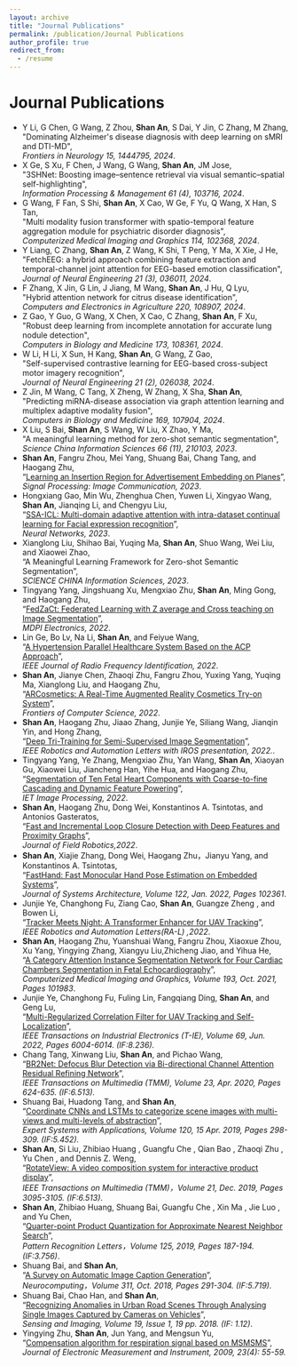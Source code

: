 ```yaml
---
layout: archive
title: "Journal Publications"
permalink: /publication/Journal Publications
author_profile: true
redirect_from:
  - /resume
---
```

Journal Publications
======
* Y Li, G Chen, G Wang, Z Zhou, **Shan An**, S Dai, Y Jin, C Zhang, M Zhang,  
  "Dominating Alzheimer's disease diagnosis with deep learning on sMRI and DTI-MD",  
  *Frontiers in Neurology 15, 1444795, 2024*.
* X Ge, S Xu, F Chen, J Wang, G Wang, **Shan An**, JM Jose,  
  "3SHNet: Boosting image–sentence retrieval via visual semantic–spatial self-highlighting",  
  *Information Processing & Management 61 (4), 103716, 2024*.
* G Wang, F Fan, S Shi, **Shan An**, X Cao, W Ge, F Yu, Q Wang, X Han, S Tan,  
  "Multi modality fusion transformer with spatio-temporal feature aggregation module for psychiatric disorder diagnosis",  
  *Computerized Medical Imaging and Graphics 114, 102368, 2024*.
* Y Liang, C Zhang, **Shan An**, Z Wang, K Shi, T Peng, Y Ma, X Xie, J He,  
  "FetchEEG: a hybrid approach combining feature extraction and temporal-channel joint attention for EEG-based emotion classification",  
  *Journal of Neural Engineering 21 (3), 036011, 2024*.
* F Zhang, X Jin, G Lin, J Jiang, M Wang, **Shan An**, J Hu, Q Lyu,  
  "Hybrid attention network for citrus disease identification",  
  *Computers and Electronics in Agriculture 220, 108907, 2024*.
* Z Gao, Y Guo, G Wang, X Chen, X Cao, C Zhang, **Shan An**, F Xu,  
  "Robust deep learning from incomplete annotation for accurate lung nodule detection",  
  *Computers in Biology and Medicine 173, 108361, 2024*.
* W Li, H Li, X Sun, H Kang, **Shan An**, G Wang, Z Gao,  
  "Self-supervised contrastive learning for EEG-based cross-subject motor imagery recognition",  
  *Journal of Neural Engineering 21 (2), 026038, 2024*.
* Z Jin, M Wang, C Tang, X Zheng, W Zhang, X Sha, **Shan An**,  
  "Predicting miRNA-disease association via graph attention learning and multiplex adaptive modality fusion",  
  *Computers in Biology and Medicine 169, 107904, 2024*.
* X Liu, S Bai, **Shan An**, S Wang, W Liu, X Zhao, Y Ma,  
  "A meaningful learning method for zero-shot semantic segmentation",  
  *Science China Information Sciences 66 (11), 210103, 2023*.
* **Shan An**, Fangru Zhou, Mei Yang, Shuang Bai, Chang Tang, and Haogang Zhu,   
 “[Learning an Insertion Region for Advertisement Embedding on Planes](https://www.sciencedirect.com/science/article/pii/S0923596523000450)”,   
 *Signal Processing: Image Communication, 2023*.
* Hongxiang Gao, Min Wu, Zhenghua Chen, Yuwen Li, Xingyao Wang, **Shan An**, Jianqing Li, and Chengyu Liu,   
 “[SSA-ICL: Multi-domain adaptive attention with intra-dataset continual learning for Facial expression recognition](https://www.sciencedirect.com/science/article/pii/S089360802200466X)”,   
 *Neural Networks, 2023*.
* Xianglong Liu, Shihao Bai, Yuqing Ma, **Shan An**, Shuo Wang, Wei Liu, and Xiaowei Zhao,   
 “A Meaningful Learning Framework for Zero-shot Semantic Segmentation”,   
 *SCIENCE CHINA Information Sciences, 2023*.
* Tingyang Yang, Jingshuang Xu, Mengxiao Zhu, **Shan An**, Ming Gong, and Haogang Zhu,   
 “[FedZaCt: Federated Learning with Z average and Cross teaching on Image Segmentation](https://www.mdpi.com/2079-9292/11/20/3262)”,   
 *MDPI Electronics, 2022*.
* Lin Ge, Bo Lv, Na Li, **Shan An**, and Feiyue Wang,   
 “[A Hypertension Parallel Healthcare System Based on the ACP Approach](https://ieeexplore.ieee.org/abstract/document/9920197)”,   
 *IEEE Journal of Radio Frequency Identification, 2022*.
* **Shan An**, Jianye Chen, Zhaoqi Zhu, Fangru Zhou, Yuxing Yang, Yuqing Ma, Xianglong Liu, and Haogang Zhu,   
 “[ARCosmetics: A Real-Time Augmented Reality Cosmetics Try-on System](https://link.springer.com/article/10.1007/s11704-022-2059-8)”,   
 *Frontiers of Computer Science, 2022*.
* **Shan An**, Haogang Zhu, Jiaao Zhang, Junjie Ye, Siliang Wang, Jianqin Yin, and Hong Zhang,   
 “[Deep Tri-Training for Semi-Supervised Image Segmentation](https://ieeexplore.ieee.org/document/9804753)”,   
 *IEEE Robotics and Automation Letters with IROS presentation, 2022.*.
* Tingyang Yang, Ye Zhang, Mengxiao Zhu, Yan Wang, **Shan An**, Xiaoyan Gu, Xiaowei Liu, Jiancheng Han, Yihe Hua, and Haogang Zhu,   
 “[Segmentation of Ten Fetal Heart Components with Coarse-to-fine Cascading and Dynamic Feature Powering](https://ietresearch.onlinelibrary.wiley.com/doi/full/10.1049/ipr2.12597)”,   
 *IET Image Processing, 2022*.
* **Shan An**, Haogang Zhu, Dong Wei, Konstantinos A. Tsintotas, and Antonios Gasteratos,   
 “[Fast and Incremental Loop Closure Detection with Deep Features and Proximity Graphs](https://onlinelibrary.wiley.com/doi/10.1002/rob.22060)”,  
  *Journal of Field Robotics,2022*. 
* **Shan An**, Xiajie Zhang, Dong Wei, Haogang Zhu，Jianyu Yang, and Konstantinos A. Tsintotas,   
 “[FastHand: Fast Monocular Hand Pose Estimation on Embedded Systems](https://www.sciencedirect.com/science/article/abs/pii/S1383762121002514)”,  
 *Journal of Systems Architecture, Volume 122, Jan. 2022, Pages 102361*.
* Junjie Ye, Changhong Fu, Ziang Cao, **Shan An**, Guangze Zheng , and Bowen Li,  
 “[Tracker Meets Night: A Transformer Enhancer for UAV Tracking](https://ieeexplore.ieee.org/document/9696362)”,   
 *IEEE Robotics and Automation Letters(RA-L) ,2022*.
* **Shan An**, Haogang Zhu, Yuanshuai Wang, Fangru Zhou, Xiaoxue Zhou, Xu Yang, Yingying Zhang, Xiangyu Liu,Zhicheng Jiao, and Yihua He,  
 “[A Category Attention Instance Segmentation Network for Four Cardiac Chambers Segmentation in Fetal Echocardiography](https://www.sciencedirect.com/science/article/pii/S0895611121001324)”,   
 *Computerized Medical Imaging and Graphics, Volume 193, Oct. 2021, Pages 101983*. 
* Junjie Ye, Changhong Fu, Fuling Lin, Fangqiang Ding, **Shan An**, and Geng Lu,   
 “[Multi-Regularized Correlation Filter for UAV Tracking and Self-Localization](https://ieeexplore.ieee.org/abstract/document/9457090)”,   
  *IEEE Transactions on Industrial Electronics (T-IE), Volume 69, Jun. 2022, Pages 6004-6014. (IF:8.236).*
* Chang Tang, Xinwang Liu, **Shan An**, and Pichao Wang,   
 “[BR2Net: Defocus Blur Detection via Bi-directional Channel Attention Residual Refining Network](https://ieeexplore.ieee.org/document/9057632)”,    
 *IEEE Transactions on Multimedia (TMM), Volume 23, Apr. 2020, Pages 624-635. (IF:6.513).*
* Shuang Bai, Huadong Tang, and **Shan An**,   
 “[Coordinate CNNs and LSTMs to categorize scene images with multi-views and multi-levels of abstraction](https://www.sciencedirect.com/science/article/pii/S0957417418305700)”,  
 *Expert Systems with Applications, Volume 120, 15 Apr. 2019, Pages 298-309. (IF:5.452).*
* **Shan An**, Si Liu, Zhibiao Huang , Guangfu Che , Qian Bao , Zhaoqi Zhu , Yu Chen , and   Dennis Z. Weng,   
 “[RotateView: A video composition system for interactive product display](https://ieeexplore.ieee.org/document/8721552)”,   
 *IEEE Transactions on Multimedia (TMM)，Volume 21, Dec. 2019, Pages 3095-3105. (IF:6.513)*.
* **Shan An**, Zhibiao Huang, Shuang Bai, Guangfu Che , Xin Ma , Jie Luo , and Yu Chen,  
 “[Quarter-point Product Quantization for Approximate Nearest Neighbor Search](https://www.sciencedirect.com/science/article/pii/S0167865519301242)”,   
  *Pattern Recognition Letters，Volume 125, 2019, Pages 187-194. (IF:3.756)*. 
* Shuang Bai, and **Shan An**,   
 “[A Survey on Automatic Image Caption Generation](https://www.sciencedirect.com/science/article/pii/S0925231218306659)”,  
 *Neurocomputing，Volume 311, Oct. 2018, Pages 291-304. (IF:5.719).*
* Shuang Bai, Chao Han, and **Shan An**,  
 “[Recognizing Anomalies in Urban Road Scenes Through Analysing Single Images Captured by Cameras on Vehicles](https://link.springer.com/article/10.1007/s11220-018-0218-7)”,   
 *Sensing and Imaging, Volume 19, Issue 1, 19 pp. 2018. (IF: 1.12)*.
* Yingying Zhu, **Shan An**, Jun Yang, and Mengsun Yu,  
 “[Compensation algorithm for respiration signal based on MSMSMS](https://d.wanfangdata.com.cn/periodical/dzclyyqxb200904011)”,   
 *Journal of Electronic Measurement and Instrument, 2009, 23(4): 55-59.*
